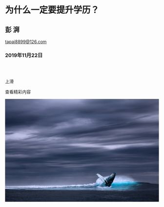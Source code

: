 # 为什么一定要提升学历？

## 彭 湃

tapai8899@126.com

### 2019年11月22日


<br>

<br>


上滑

查看精彩内容

![](jiaocheng/dahai.jpg)
